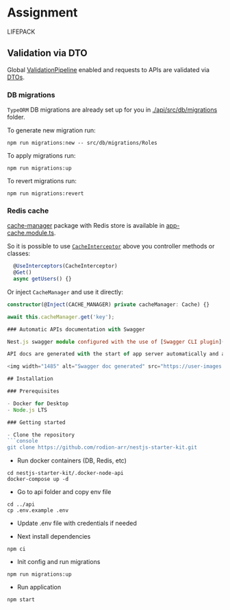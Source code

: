 # Assignment

LIFEPACK

## Validation via DTO

Global [ValidationPipeline](./api/src/main.ts) enabled and requests to APIs are validated via [DTOs](./api/src/user/dto).  

### DB migrations

`TypeORM` DB migrations are already set up for you in [./api/src/db/migrations](./api/src/db/migrations) folder.

To generate new migration run:

```console
npm run migrations:new -- src/db/migrations/Roles
```

To apply migrations run:

```console
npm run migrations:up
```

To revert migrations run:

```console
npm run migrations:revert
```

### Redis cache

[cache-manager](https://github.com/BryanDonovan/node-cache-manager#readme) package with Redis store is available in [app-cache.module.ts](./api/src/app-cache/app-cache.module.ts).

So it is possible to use [`CacheInterceptor`](./api/src/user/user.controller.ts#L50) above you controller methods or classes:

```typescript
  @UseInterceptors(CacheInterceptor)
  @Get()
  async getUsers() {}
```

Or inject `CacheManager` and use it directly:

```typescript
constructor(@Inject(CACHE_MANAGER) private cacheManager: Cache) {}

await this.cacheManager.get('key');

### Automatic APIs documentation with Swagger

Nest.js swagger module configured with the use of [Swagger CLI plugin](https://docs.nestjs.com/openapi/cli-plugin).

API docs are generated with the start of app server automatically and available at [http://localhost:3000/api](http://localhost:3000/api):

<img width="1485" alt="Swagger doc generated" src="https://user-images.githubusercontent.com/5843270/143483373-a0f3fd48-4f27-4d53-9b8f-6b80bc147d48.png">

## Installation

### Prerequisites

- Docker for Desktop
- Node.js LTS

### Getting started

- Clone the repository 
```console
git clone https://github.com/rodion-arr/nestjs-starter-kit.git
```

- Run docker containers (DB, Redis, etc)

```console
cd nestjs-starter-kit/.docker-node-api
docker-compose up -d
```

- Go to api folder and copy env file

```console
cd ../api
cp .env.example .env
```

- Update .env file with credentials if needed

- Next install dependencies

```console
npm ci
```

- Init config and run migrations

```console
npm run migrations:up
```

- Run application

```console
npm start
